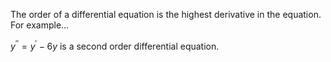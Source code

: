 The order of a differential equation is the highest derivative in the equation. For example...

$y^{\prime\prime}=y^{\prime}-6y$ is a second order differential equation.